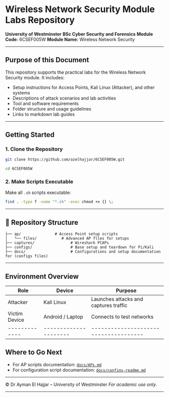 # Wireless Network Security Module Labs Repository

**University of Westminster**
**BSc Cyber Security and Forensics**
**Module Code:** 6CSEF005W
**Module Name:** Wireless Network Security

---

## Purpose of this Document

This repository supports the practical labs for the Wireless Network Security module. It includes:

* Setup instructions for Access Points, Kali Linux (Attacker), and other systems
* Descriptions of attack scenarios and lab activities
* Tool and software requirements
* Folder structure and usage guidelines
* Links to markdown lab guides

---

## Getting Started

### 1. Clone the Repository

```bash
git clone https://github.com/azelhajjar/6CSEF005W.git
```
```bash
cd 6CSEF005W
```

### 2. Make Scripts Executable

Make all `.sh` scripts executable:

```bash
find . -type f -name "*.sh" -exec chmod +x {} \;
```


---

## 🧰 Repository Structure

```plaintext
├── ap/               # Access Point setup scripts
│   └── files/           # Advanced AP flles for setups
├── captures/                # Wireshark PCAPs
├── configs/                 # Base setup and teardown for Pi/Kali
├── docs/                    # Configurations and setup documentation for (configs files)
```

---

## Environment Overview

| Role          | Device                | Purpose                               |
| ------------- | --------------------- | ------------------------------------- |
| Attacker      | Kali Linux            | Launches attacks and captures traffic |
| Victim Device | Android / Laptop      | Connects to test networks             |
| ------------- | --------------------- | ------------------------------------- |

## Where to Go Next

* For AP scripts documentation: [`docs/APs.md`](docs/APs.md)
* For configuration script documentation: [`docs/configs-readme.md`](docs/configs-readme.md)

---

© Dr Ayman El Hajjar – University of Westminster
*For academic use only.*

---
